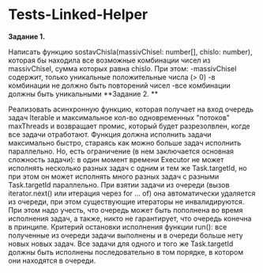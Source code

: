 # Tests-Linked-Helper
**Задание 1.** 

Написать функцию sostavChisla(massivChisel: number[], chislo: number), которая бы находила все возможные комбинации чисел из massivChisel, сумма которых равна chislo. При этом:
-massivChisel содержит, только уникальные положительные числа (> 0)
-в комбинации не должно быть повторений чисел
-все комбинации должны быть уникальными
**Задание 2. **

Реализовать асинхронную функцию, которая получает на вход очередь задач Iterable и максимальное кол-во одновременных "потоков" maxThreads и возвращает промис, который будет разрезолвлен, когде все задачи отработают. Функция должна исполнить задачи максимально быстро, стараясь как можно больше задач исполнить параллельно. Но, есть ограничение (в нем заключается основная сложность задачи): в один момент времени Executor не может исполнять несколько разных задач с одним и тем же Task.targetId, но при этом он может исполнять много разных задач с разными Task.targetId параллельно. При взятии задачи из очереди (вызов iterator.next() или итерация через for ... of) она автоматически удаляется из очереди, при этом существующие итераторы не инвалидируются. При этом надо учесть, что очередь может быть пополнена во время исполнения задач, а также, никто не гарантирует, что очередь конечна в принципе. Критерий остановки исполнения функции run(): все полученные из очереди задачи выполнены и в очереди больше нету новых новых задач. Все задачи для одного и того же Task.targetId должны быть исполнены последовательно в том порядке, в котором они находятся в очереди.
